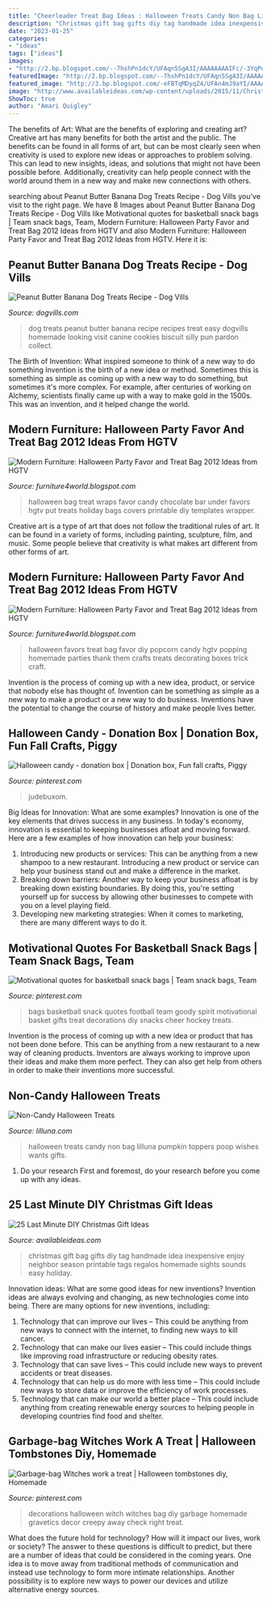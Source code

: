 ```yaml
---
title: "Cheerleader Treat Bag Ideas : Halloween Treats Candy Non Bag Lilluna Pumpkin Toppers Poop Wishes Wants Gifts"
description: "Christmas gift bag gifts diy tag handmade idea inexpensive enjoy neighbor season printable tags regalos homemade sights sounds easy holiday"
date: "2023-01-25"
categories:
- "ideas"
tags: ["ideas"]
images:
- "http://2.bp.blogspot.com/--7hshPn1dcY/UFAqn5SgA3I/AAAAAAAAIFc/-3YqPdqvXHw/s1600/Halloween-Party-Favor-Treat-Bag-2013-Ideas-14.jpg"
featuredImage: "http://2.bp.blogspot.com/--7hshPn1dcY/UFAqn5SgA3I/AAAAAAAAIFc/-3YqPdqvXHw/s1600/Halloween-Party-Favor-Treat-Bag-2013-Ideas-14.jpg"
featured_image: "http://3.bp.blogspot.com/-eFBTqMDyqZ4/UFAn4mJ9aYI/AAAAAAAAIE0/QaIUUNZqKS4/s1600/Halloween-Party-Favor-Treat-Bag-2013-Ideas-9.jpg"
image: "http://www.availableideas.com/wp-content/uploads/2015/11/Christmas-Gift-Ideas-7.jpg"
ShowToc: true
author: "Amari Quigley"
---
```



The benefits of Art: What are the benefits of exploring and creating art?
Creative art has many benefits for both the artist and the public. The benefits can be found in all forms of art, but can be most clearly seen when creativity is used to explore new ideas or approaches to problem solving. This can lead to new insights, ideas, and solutions that might not have been possible before. Additionally, creativity can help people connect with the world around them in a new way and make new connections with others.

	

		
searching about Peanut Butter Banana Dog Treats Recipe - Dog Vills you've visit to the right page. We have 8 Images about Peanut Butter Banana Dog Treats Recipe - Dog Vills like Motivational quotes for basketball snack bags | Team snack bags, Team, Modern Furniture: Halloween Party Favor and Treat Bag 2012 Ideas from HGTV and also Modern Furniture: Halloween Party Favor and Treat Bag 2012 Ideas from HGTV. Here it is:
		
    
## Peanut Butter Banana Dog Treats Recipe - Dog Vills

<img loading=lazy src="https://www.dogvills.com/wp-content/uploads/2015/01/Banana-Peanut-Butter-Dog-Treats.jpg" onerror="this.onerror=null;this.src='https://tse3.mm.bing.net/th?id=OIP.Jr4WskoI6gs5g3Oi7ir8nwHaLH&amp;pid=15.1';" alt="Peanut Butter Banana Dog Treats Recipe - Dog Vills">

_Source: dogvills.com_

>dog treats peanut butter banana recipe recipes treat easy dogvills homemade looking visit canine cookies biscuit silly pun pardon collect. 

	

The Birth of Invention: What inspired someone to think of a new way to do something
Invention is the birth of a new idea or method. Sometimes this is something as simple as coming up with a new way to do something, but sometimes it's more complex. For example, after centuries of working on Alchemy, scientists finally came up with a way to make gold in the 1500s. This was an invention, and it helped change the world.

    
## Modern Furniture: Halloween Party Favor And Treat Bag 2012 Ideas From HGTV

<img loading=lazy src="http://3.bp.blogspot.com/-eFBTqMDyqZ4/UFAn4mJ9aYI/AAAAAAAAIE0/QaIUUNZqKS4/s1600/Halloween-Party-Favor-Treat-Bag-2013-Ideas-9.jpg" onerror="this.onerror=null;this.src='https://tse1.mm.bing.net/th?id=OIP.s3c2glbCONxtjPsgm1Xu6QHaJ7&amp;pid=15.1';" alt="Modern Furniture: Halloween Party Favor and Treat Bag 2012 Ideas from HGTV">

_Source: furniture4world.blogspot.com_

>halloween bag treat wraps favor candy chocolate bar under favors hgtv put treats holiday bags covers printable diy templates wrapper. 

	

Creative art is a type of art that does not follow the traditional rules of art. It can be found in a variety of forms, including painting, sculpture, film, and music. Some people believe that creativity is what makes art different from other forms of art.

    
## Modern Furniture: Halloween Party Favor And Treat Bag 2012 Ideas From HGTV

<img loading=lazy src="http://2.bp.blogspot.com/--7hshPn1dcY/UFAqn5SgA3I/AAAAAAAAIFc/-3YqPdqvXHw/s1600/Halloween-Party-Favor-Treat-Bag-2013-Ideas-14.jpg" onerror="this.onerror=null;this.src='https://tse1.mm.bing.net/th?id=OIP.ifgaSIDOv8vxRWAeSm3ppQHaJ7&amp;pid=15.1';" alt="Modern Furniture: Halloween Party Favor and Treat Bag 2012 Ideas from HGTV">

_Source: furniture4world.blogspot.com_

>halloween favors treat bag favor diy popcorn candy hgtv popping homemade parties thank them crafts treats decorating boxes trick craft. 

	

Invention is the process of coming up with a new idea, product, or service that nobody else has thought of. Invention can be something as simple as a new way to make a product or a new way to do business. Inventions have the potential to change the course of history and make people lives better.

    
## Halloween Candy - Donation Box | Donation Box, Fun Fall Crafts, Piggy

<img loading=lazy src="https://i.pinimg.com/736x/48/42/e5/4842e584f41183e01fedcef35e64f6ea.jpg" onerror="this.onerror=null;this.src='https://tse1.mm.bing.net/th?id=OIP.tTdUzB2dPbBwKrI__NSkmgHaJj&amp;pid=15.1';" alt="Halloween candy - donation box | Donation box, Fun fall crafts, Piggy">

_Source: pinterest.com_

>judebuxom. 

	

Big Ideas for Innovation: What are some examples?
Innovation is one of the key elements that drives success in any business. In today's economy, innovation is essential to keeping businesses afloat and moving forward. Here are a few examples of how innovation can help your business: 
1. Introducing new products or services: This can be anything from a new shampoo to a new restaurant. Introducing a new product or service can help your business stand out and make a difference in the market. 
2. Breaking down barriers: Another way to keep your business afloat is by breaking down existing boundaries. By doing this, you're setting yourself up for success by allowing other businesses to compete with you on a level playing field. 
3. Developing new marketing strategies: When it comes to marketing, there are many different ways to do it.

    
## Motivational Quotes For Basketball Snack Bags | Team Snack Bags, Team

<img loading=lazy src="https://i.pinimg.com/736x/8f/d5/fd/8fd5fd5f27bd762e2f371e14c871f134--snack-bags-treat-bags.jpg" onerror="this.onerror=null;this.src='https://tse1.mm.bing.net/th?id=OIP.Y6TLmSuSfR1EnMr6TAgc-AHaJ3&amp;pid=15.1';" alt="Motivational quotes for basketball snack bags | Team snack bags, Team">

_Source: pinterest.com_

>bags basketball snack quotes football team goody spirit motivational basket gifts treat decorations diy snacks cheer hockey treats. 

	

Invention is the process of coming up with a new idea or product that has not been done before. This can be anything from a new restaurant to a new way of cleaning products. Inventors are always working to improve upon their ideas and make them more perfect. They can also get help from others in order to make their inventions more successful.

    
## Non-Candy Halloween Treats

<img loading=lazy src="http://lilluna.com/wp-content/uploads/2014/10/non-candy-halloween-treats-24.jpg" onerror="this.onerror=null;this.src='https://tse2.mm.bing.net/th?id=OIP.3QNv3uvVPoo9YhMEUC7i3gHaLH&amp;pid=15.1';" alt="Non-Candy Halloween Treats">

_Source: lilluna.com_

>halloween treats candy non bag lilluna pumpkin toppers poop wishes wants gifts. 

	

1. Do your research First and foremost, do your research before you come up with any ideas.

    
## 25 Last Minute DIY Christmas Gift Ideas

<img loading=lazy src="http://www.availableideas.com/wp-content/uploads/2015/11/Christmas-Gift-Ideas-7.jpg" onerror="this.onerror=null;this.src='https://tse4.mm.bing.net/th?id=OIP.shA6tvp2tf_XpzW22xxGqAHaLH&amp;pid=15.1';" alt="25 Last Minute DIY Christmas Gift Ideas">

_Source: availableideas.com_

>christmas gift bag gifts diy tag handmade idea inexpensive enjoy neighbor season printable tags regalos homemade sights sounds easy holiday. 

	

Innovation ideas: What are some good ideas for new inventions?
Invention ideas are always evolving and changing, as new technologies come into being. There are many options for new inventions, including: 
1) Technology that can improve our lives – This could be anything from new ways to connect with the internet, to finding new ways to kill cancer. 
2) Technology that can make our lives easier – This could include things like improving road infrastructure or reducing obesity rates. 
3) Technology that can save lives – This could include new ways to prevent accidents or treat diseases. 
4) Technology that can help us do more with less time – This could include new ways to store data or improve the efficiency of work processes. 
5) Technology that can make our world a better place – This could include anything from creating renewable energy sources to helping people in developing countries find food and shelter.

    
## Garbage-bag Witches Work A Treat | Halloween Tombstones Diy, Homemade

<img loading=lazy src="https://i.pinimg.com/736x/d8/41/88/d8418893a571feffd0e3c1e1ebc0d424--witches-treats.jpg" onerror="this.onerror=null;this.src='https://tse4.mm.bing.net/th?id=OIP.Dq-xKkPIL29MjIHojb3CkAHaJ4&amp;pid=15.1';" alt="Garbage-bag Witches work a treat | Halloween tombstones diy, Homemade">

_Source: pinterest.com_

>decorations halloween witch witches bag diy garbage homemade gravetics decor creepy away check right treat. 

	

What does the future hold for technology? How will it impact our lives, work or society? The answer to these questions is difficult to predict, but there are a number of ideas that could be considered in the coming years. One idea is to move away from traditional methods of communication and instead use technology to form more intimate relationships. Another possibility is to explore new ways to power our devices and utilize alternative energy sources.

